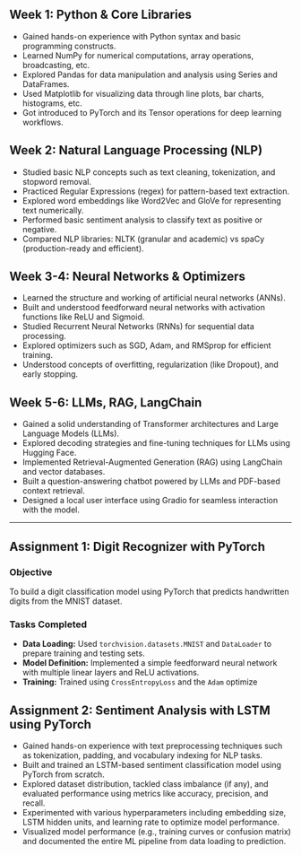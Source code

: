 ## Week 1: Python & Core Libraries
- Gained hands-on experience with Python syntax and basic programming constructs.
- Learned NumPy for numerical computations, array operations, broadcasting, etc.
- Explored Pandas for data manipulation and analysis using Series and DataFrames.
- Used Matplotlib for visualizing data through line plots, bar charts, histograms, etc.
- Got introduced to PyTorch and its Tensor operations for deep learning workflows.

## Week 2: Natural Language Processing (NLP)
- Studied basic NLP concepts such as text cleaning, tokenization, and stopword removal.
- Practiced Regular Expressions (regex) for pattern-based text extraction.
- Explored word embeddings like Word2Vec and GloVe for representing text numerically.
- Performed basic sentiment analysis to classify text as positive or negative.
- Compared NLP libraries: NLTK (granular and academic) vs spaCy (production-ready and efficient).

## Week 3-4: Neural Networks & Optimizers
- Learned the structure and working of artificial neural networks (ANNs).
- Built and understood feedforward neural networks with activation functions like ReLU and Sigmoid.
- Studied Recurrent Neural Networks (RNNs) for sequential data processing.
- Explored optimizers such as SGD, Adam, and RMSprop for efficient training.
- Understood concepts of overfitting, regularization (like Dropout), and early stopping.

## Week 5-6: LLMs, RAG, LangChain
- Gained a solid understanding of Transformer architectures and Large Language Models (LLMs).
- Explored decoding strategies and fine-tuning techniques for LLMs using Hugging Face.
- Implemented Retrieval-Augmented Generation (RAG) using LangChain and vector databases.
- Built a question-answering chatbot powered by LLMs and PDF-based context retrieval.
- Designed a local user interface using Gradio for seamless interaction with the model.

---

## Assignment 1: Digit Recognizer with PyTorch

### Objective
To build a digit classification model using PyTorch that predicts handwritten digits from the MNIST dataset.

### Tasks Completed
- **Data Loading:** Used `torchvision.datasets.MNIST` and `DataLoader` to prepare training and testing sets.
- **Model Definition:** Implemented a simple feedforward neural network with multiple linear layers and ReLU activations.
- **Training:** Trained using `CrossEntropyLoss` and the `Adam` optimize

## Assignment 2: Sentiment Analysis with LSTM using PyTorch 
- Gained hands-on experience with text preprocessing techniques such as tokenization, padding, and vocabulary indexing for NLP tasks.
- Built and trained an LSTM-based sentiment classification model using PyTorch from scratch.
- Explored dataset distribution, tackled class imbalance (if any), and evaluated performance using metrics like accuracy, precision, and recall.
- Experimented with various hyperparameters including embedding size, LSTM hidden units, and learning rate to optimize model performance.
- Visualized model performance (e.g., training curves or confusion matrix) and documented the entire ML pipeline from data loading to prediction.


